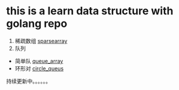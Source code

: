 # this is a learn data structure with golang repo
1. 稀疏数组 [sparsearray](https://github.com/miiniper/data_structure/blob/master/sparsearray.go)
2. 队列
 - 简单队 [queue_array](https://github.com/miiniper/data_structure/blob/master/queuearray.go)
 - 环形对 [circle_queus](https://github.com/miiniper/data_structure/blob/master/circle_queue.go)

持续更新中。。。。。。



